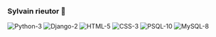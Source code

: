 
### Sylvain rieutor 👋
![Python-3](https://img.shields.io/badge/Python-3-blue.svg)
![Django-2](https://img.shields.io/badge/Django-2-blue.svg)
![HTML-5](https://img.shields.io/badge/HTML-5-orange.svg)
![CSS-3](https://img.shields.io/badge/CSS-3-orange.svg)
![PSQL-10](https://img.shields.io/badge/Postgres-10-red.svg)
![MySQL-8](https://img.shields.io/badge/MySQL-8-red.svg)

<!--
**sylrie/sylrie** is a ✨ _special_ ✨ repository because its `README.md` (this file) appears on your GitHub profile.

Here are some ideas to get you started:

- 🔭 I’m currently working on ...
- 🌱 I’m currently learning ...
- 👯 I’m looking to collaborate on ...
- 🤔 I’m looking for help with ...
- 💬 Ask me about ...
- 📫 How to reach me: ...
- 😄 Pronouns: ...
- ⚡ Fun fact: ...
-->
